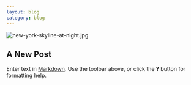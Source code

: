 ```yaml
---
layout: blog
category: blog
---
```



![new-york-skyline-at-night.jpg]({{site.baseurl}}/_posts/new-york-skyline-at-night.jpg)


## A New Post

Enter text in [Markdown](http://daringfireball.net/projects/markdown/). Use the toolbar above, or click the **?** button for formatting help.
